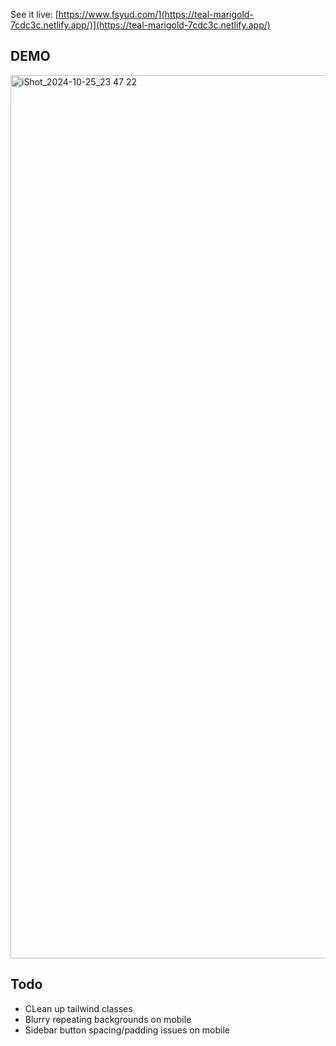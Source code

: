 See it live: [https://www.fsyud.com/](https://teal-marigold-7cdc3c.netlify.app/)](https://teal-marigold-7cdc3c.netlify.app/)


## DEMO

<img width="1413" alt="iShot_2024-10-25_23 47 22" src="https://github.com/user-attachments/assets/ea517094-c01c-4993-a066-838dfd3977dd">



## Todo

- CLean up tailwind classes
- Blurry repeating backgrounds on mobile
- Sidebar button spacing/padding issues on mobile
